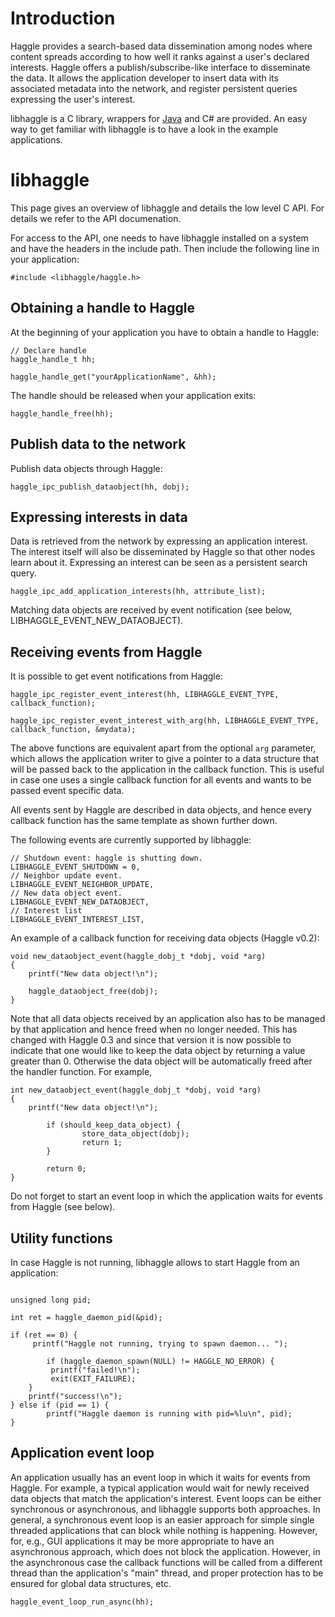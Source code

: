 # Introduction #

Haggle provides a search-based data dissemination among nodes where content spreads according to how well it ranks against a user's declared interests. Haggle offers a publish/subscribe-like interface to disseminate the data. It allows the application developer to insert data with its associated metadata into the network, and register persistent queries expressing the user's interest.

libhaggle is a C library, wrappers for [Java](http://code.google.com/p/haggle/wiki/HaggleJavaAPI) and C# are provided. An easy way to get familiar with libhaggle is to have a look in the example applications.

# libhaggle #

This page gives an overview of libhaggle and details the low level C API. For details we refer to the API documenation.

For access to the API, one needs to have libhaggle installed on a system and have the headers in the include path. Then include the following line in your application:

```
#include <libhaggle/haggle.h>
```

## Obtaining a handle to Haggle ##
At the beginning of your application you have to obtain a handle to Haggle:

```
// Declare handle
haggle_handle_t hh;

haggle_handle_get("yourApplicationName", &hh);
```

The handle should be released when your application exits:

```
haggle_handle_free(hh);
```


## Publish data to the network ##

Publish data objects through Haggle:

```
haggle_ipc_publish_dataobject(hh, dobj);
```


## Expressing interests in data ##

Data is retrieved from the network by expressing an application interest. The interest itself will also be disseminated by Haggle so that other nodes learn about it. Expressing an interest can be seen as a persistent search query.

```
haggle_ipc_add_application_interests(hh, attribute_list);
```

Matching data objects are received by event notification (see below, LIBHAGGLE\_EVENT\_NEW\_DATAOBJECT).

## Receiving events from Haggle ##

It is possible to get event notifications from Haggle:
```
haggle_ipc_register_event_interest(hh, LIBHAGGLE_EVENT_TYPE, callback_function);

haggle_ipc_register_event_interest_with_arg(hh, LIBHAGGLE_EVENT_TYPE, callback_function, &mydata);
```

The above functions are equivalent apart from the optional `arg` parameter, which allows the application writer to give a pointer to a data structure that will be passed back to the application in the callback function. This is useful in case one uses a single callback function for all events and wants to be passed event specific data.

All events sent by Haggle are described in data objects, and hence every callback function has the same template as shown further down.

The following events are currently supported by libhaggle:

```
// Shutdown event: haggle is shutting down.
LIBHAGGLE_EVENT_SHUTDOWN = 0,
// Neighbor update event.
LIBHAGGLE_EVENT_NEIGHBOR_UPDATE,
// New data object event.
LIBHAGGLE_EVENT_NEW_DATAOBJECT,
// Interest list
LIBHAGGLE_EVENT_INTEREST_LIST,
```

An example of a callback function for receiving data objects (Haggle v0.2):

```
void new_dataobject_event(haggle_dobj_t *dobj, void *arg)
{
	printf("New data object!\n");
	
	haggle_dataobject_free(dobj);
}
```

Note that all data objects received by an application also has to be managed by that application and hence freed when no longer needed. This has changed with Haggle 0.3 and since that version it is now possible to indicate that one would like to keep the data object by returning a value greater than 0. Otherwise the data object will be automatically freed after the handler function. For example,

```
int new_dataobject_event(haggle_dobj_t *dobj, void *arg)
{
	printf("New data object!\n");
	
        if (should_keep_data_object) {
                store_data_object(dobj);
                return 1;
        }
        
        return 0;
}
```

Do not forget to start an event loop in which the application waits for events from Haggle (see below).

## Utility functions ##

In case Haggle is not running, libhaggle allows to start Haggle from an application:

```

unsigned long pid;

int ret = haggle_daemon_pid(&pid);

if (ret == 0) {
	 printf("Haggle not running, trying to spawn daemon... ");
                
        if (haggle_daemon_spawn(NULL) != HAGGLE_NO_ERROR) {
	 	 printf("failed!\n");
	 	 exit(EXIT_FAILURE);
	}
	printf("success!\n");
} else if (pid == 1) {
        printf("Haggle daemon is running with pid=%lu\n", pid);
}
```

## Application event loop ##

An application usually has an event loop in which it waits for events from Haggle. For example, a typical application would wait for newly received data objects that match the application's interest. Event loops can be either synchronous or asynchronous, and libhaggle supports both approaches. In general, a synchronous event loop is an easier approach for simple single threaded applications that can block while nothing is happening. However, for, e.g., GUI applications it may be more appropriate to have an asynchronous approach, which does not block the application. However, in the asynchronous case the callback functions will be called from a different thread than the application's "main" thread, and proper protection has to be ensured for global data structures, etc.

```
haggle_event_loop_run_async(hh);
```